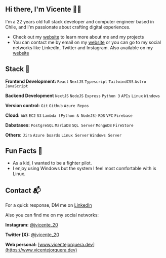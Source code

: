 ## Hi there, I'm Vicente 👋🏽

I'm a 22 years old full stack developer and computer engineer based in Chile, and I'm passionate about crafting digital experiences.

- Check out my [website](https://www.vicentejorquera.dev/) to learn more about me and my projects
- You can contact me by email on my [website](https://www.vicentejorquera.dev/contacto) or you can go to my social networks like LinkedIn, Twitter and Instagram. Also available on my [website](https://www.vicentejorquera.dev/)

## Stack 🧰

**Frontend Development:** `React` `NextJS` `Typescript` `TailwindCSS` `Astro` `JavaScript`

**Backend Development** `NextJS` `NodeJS` `Express` `Python 3` `APIs` `Linux` `Windows`

**Version control:** `Git` `Github` `Azure Repos`

**Cloud:** `AWS` `EC2` `S3` `Lambda (Python & NodeJS)` `RDS` `VPC` `Firebase`

**Dabatases:** `PostgreSQL` `MariaDB` `SQL Server` `MongoDB` `FireStore`

**Others:** `Jira` `Azure boards` `Linux Server` `Windows Server`

## Fun Facts 👀

- As a kid, I wanted to be a fighter pilot.
- I enjoy using Windows but the system I feel most comfortable with is Linux.

## Contact 📬

For a quick response, DM me on [LinkedIn](https://www.linkedin.com/in/vicentejorquera/)

Also you can find me on my social networks:

**Instagram:** [@jvicente_20](https://www.instagram.com/jvicente_20/)

**Twitter (X):** [@jvicente_20](https://www.twitter.com/jvicente_20/)

**Web personal:** [www.vicentejorquera.dev](https://www.vicentejorquera.dev)
